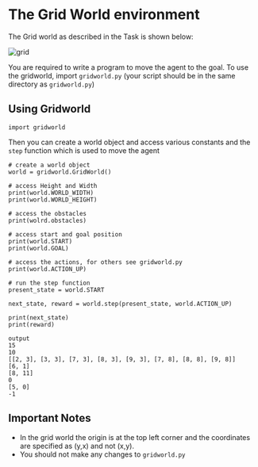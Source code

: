 # The Grid World environment

The Grid world as described in the Task is shown below:

![grid](https://github.com/zaid-24/The-RL-Agent/assets/93991971/7f432e6b-c8c8-48d6-bc93-3da2ebe4c9a1)

You are required to write a program to move the agent to the goal. To use the gridworld, import `gridworld.py` (your script should be in the same directory as `gridworld.py`)

## Using Gridworld

```
import gridworld
```

Then you can create a world object and access various constants and the `step` function which is used to move the agent

```
# create a world object
world = gridworld.GridWorld()

# access Height and Width
print(world.WORLD_WIDTH)
print(world.WORLD_HEIGHT)

# access the obstacles
print(wolrd.obstacles)

# access start and goal position
print(world.START)
print(world.GOAL)

# access the actions, for others see gridworld.py
print(world.ACTION_UP)

# run the step function
present_state = world.START

next_state, reward = world.step(present_state, world.ACTION_UP)

print(next_state)
print(reward)

output
15
10
[[2, 3], [3, 3], [7, 3], [8, 3], [9, 3], [7, 8], [8, 8], [9, 8]]
[6, 1]
[8, 11]
0
[5, 0]
-1
```

## Important Notes
 - In the grid world the origin is at the top left corner and the coordinates are specified as (y,x) and not (x,y).
 - You should not make any changes to `gridworld.py`
